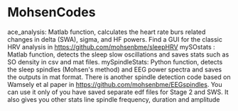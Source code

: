 # MohsenCodes
ace_analysis: Matlab function, calculates the heart rate burs related changes in delta (SWA), sigma, and HF powers.
Find a GUI for the classic HRV analysis in https://github.com/mohsenbme/sleepHRV
mySOstats : Matlab function, detects the sleep slow oscillations and saves stats such as SO density in csv and mat files.
mySpindleStats: Python function, detects the sleep spindles (Mohsen's method) and EEG power spectra and saves the outputs in mat format.
There is another spindle detection code based on Wamsely et al paper in https://github.com/mohsenbme/EEGspindles. You can use it only of you have saved separate edf files for Stage 2 and SWS. It also gives you other stats line spindle frequency, duration and amplitude
